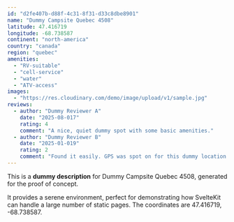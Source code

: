 ```yaml
---
id: "d2fe407b-d88f-4c31-8f31-d33c8dbe8901"
name: "Dummy Campsite Quebec 4508"
latitude: 47.416719
longitude: -68.738587
continent: "north-america"
country: "canada"
region: "quebec"
amenities:
  - "RV-suitable"
  - "cell-service"
  - "water"
  - "ATV-access"
images:
  - "https://res.cloudinary.com/demo/image/upload/v1/sample.jpg"
reviews:
  - author: "Dummy Reviewer A"
    date: "2025-08-017"
    rating: 4
    comment: "A nice, quiet dummy spot with some basic amenities."
  - author: "Dummy Reviewer B"
    date: "2025-01-019"
    rating: 2
    comment: "Found it easily. GPS was spot on for this dummy location."
---
```


This is a **dummy description** for Dummy Campsite Quebec 4508, generated for the proof of concept.

It provides a serene environment, perfect for demonstrating how SvelteKit can handle a large number of static pages. The coordinates are 47.416719, -68.738587.
